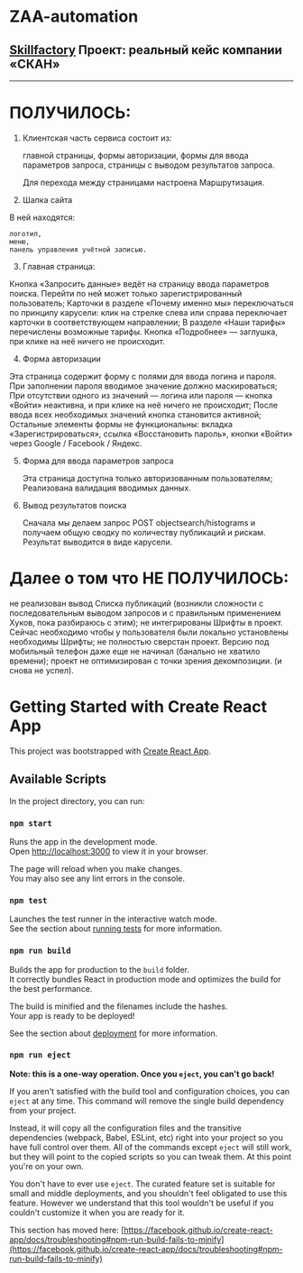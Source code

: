 # ZAA-automation
## [Skillfactory](https://skillfactory.ru) Проект: реальный кейс компании «СКАН»

<hr>
<p> </p>

# ПОЛУЧИЛОСЬ:

1. Клиентская часть сервиса состоит из:

    главной страницы,
    формы авторизации,
    формы для ввода параметров запроса,
    страницы с выводом результатов запроса.

   Для перехода между страницами настроена Маршрутизация.
   
3. Шапка сайта

  В ней находятся:

    логотип,
    меню,
    панель управления учётной записью.
    
3. Главная страница:

  Кнопка «Запросить данные» ведёт на страницу ввода параметров поиска. Перейти по ней может только зарегистрированный пользователь;
  Карточки в разделе «Почему именно мы» переключаться по принципу карусели: клик на стрелке слева или справа переключает карточки в соответствующем направлении;
  В разделе «Наши тарифы» перечислены возможные тарифы. Кнопка «Подробнее» — заглушка, при клике на неё ничего не происходит.


4. Форма авторизации

  Эта страница содержит форму с полями для ввода логина и пароля. При заполнении пароля вводимое значение должно маскироваться;
  При отсутствии одного из значений — логина или пароля — кнопка «Войти» неактивна, и при клике на неё ничего не происходит;
  После ввода всех необходимых значений кнопка становится активной;
  Остальные элементы формы не функциональны:
    вкладка «Зарегистрироваться»,
    ссылка «Восстановить пароль»,
    кнопки «Войти» через Google / Facebook / Яндекс.

5. Форма для ввода параметров запроса

   Эта страница доступна только авторизованным пользователям;
   Реализована валидация вводимых данных.

6. Вывод результатов поиска

   Сначала мы делаем запрос POST objectsearch/histograms и получаем общую сводку по количеству публикаций и рискам. Результат выводится в виде карусели.


# Далее о том что НЕ ПОЛУЧИЛОСЬ:

  не реализован вывод Списка публикаций (возникли сложности с последовательным выводом запросов и с правильным применением Хуков, пока разбираюсь с этим);
  не интегрированы Шрифты в проект. Сейчас необходимо чтобы у пользователя были локально установлены необходимы Шрифты;
  не полностью сверстан проект. Версию под мобильный телефон даже еще не начинал (банально не хватило времени);
  проект не оптимизирован с точки зрения декомпозиции. (и снова не успел).

  

# Getting Started with Create React App

This project was bootstrapped with [Create React App](https://github.com/facebook/create-react-app).

## Available Scripts

In the project directory, you can run:

### `npm start`

Runs the app in the development mode.\
Open [http://localhost:3000](http://localhost:3000) to view it in your browser.

The page will reload when you make changes.\
You may also see any lint errors in the console.

### `npm test`

Launches the test runner in the interactive watch mode.\
See the section about [running tests](https://facebook.github.io/create-react-app/docs/running-tests) for more information.

### `npm run build`

Builds the app for production to the `build` folder.\
It correctly bundles React in production mode and optimizes the build for the best performance.

The build is minified and the filenames include the hashes.\
Your app is ready to be deployed!

See the section about [deployment](https://facebook.github.io/create-react-app/docs/deployment) for more information.

### `npm run eject`

**Note: this is a one-way operation. Once you `eject`, you can't go back!**

If you aren't satisfied with the build tool and configuration choices, you can `eject` at any time. This command will remove the single build dependency from your project.

Instead, it will copy all the configuration files and the transitive dependencies (webpack, Babel, ESLint, etc) right into your project so you have full control over them. All of the commands except `eject` will still work, but they will point to the copied scripts so you can tweak them. At this point you're on your own.

You don't have to ever use `eject`. The curated feature set is suitable for small and middle deployments, and you shouldn't feel obligated to use this feature. However we understand that this tool wouldn't be useful if you couldn't customize it when you are ready for it.

This section has moved here: [https://facebook.github.io/create-react-app/docs/troubleshooting#npm-run-build-fails-to-minify](https://facebook.github.io/create-react-app/docs/troubleshooting#npm-run-build-fails-to-minify)

